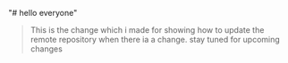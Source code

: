 "# hello everyone" 


> This  is the change which i made for showing how to update the remote repository when there ia a change.
> stay tuned for upcoming changes